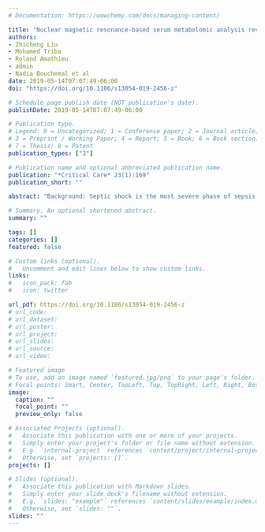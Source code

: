 ```yaml
---
# Documentation: https://wowchemy.com/docs/managing-content/

title: "Nuclear magnetic resonance-based serum metabolomic analysis reveals different disease evolution profiles between septic shock survivors and non-survivors"
authors: 
- Zhicheng Liu
- Mohamed Triba
- Roland Amathieu
- admin
- Nadia Bouchemal et al
date: 2019-05-14T07:07:49-06:00
doi: "https://doi.org/10.1186/s13054-019-2456-z"

# Schedule page publish date (NOT publication's date).
publishDate: 2019-05-14T07:07:49-06:00

# Publication type.
# Legend: 0 = Uncategorized; 1 = Conference paper; 2 = Journal article;
# 3 = Preprint / Working Paper; 4 = Report; 5 = Book; 6 = Book section;
# 7 = Thesis; 8 = Patent
publication_types: ["2"]

# Publication name and optional abbreviated publication name.
publication: "*Critical Care* 23(1):169"
publication_short: ""

abstract: "Background: Septic shock is the most severe phase of sepsis and is associated with high rates of mortality. However, early stage prediction of septic shock outcomes remains difficult. Metabolomic techniques have emerged as a promising tool for improving prognosis. Methods: Orthogonal projections to latent structures-discriminant analysis (OPLS-DA) models separating the serum metabolomes of survivors from those of non-survivors were established with samples obtained at the intensive care unit (ICU) admission (H0) and 24 h later (H24). For 51 patients with available H0 and H24 samples, multi-level modeling was performed to provide insight into different metabolic evolutions that occurred between H0 and H24 in the surviving and non-surviving patients. Relative quantification and receiver operational characteristic curves (ROC) were applied to estimate the predictability of key discriminatory metabolites for septic shock mortality. Results: Metabolites that were involved in energy supply and protein breakdown were primarily responsible for differentiating survivors from non-survivors. This was not only seen in the H0 and H24 discriminatory models, but also in the H0-H24 paired models. Reanalysis of extra H0-H24 paired samples in the established multi-level model demonstrated good performance of the model for the classification of samplings. According to the ROC results, nine discriminatory metabolites defined consistently from the unpaired model and the H0-H24 time-trend change (ΔH24-H0) show good prediction of mortality. These results suggest that NMR-based metabolomic analysis is useful for a better overall assessment of septic shock patients. Conclusions: Dysregulation of the metabolites identified by this study is associated with poor outcomes for septic shock. Evaluation of these compounds during the first 24 h after ICU admission in the septic shock patient may be helpful for estimating the severity of cases and for predicting outcomes."

# Summary. An optional shortened abstract.
summary: ""

tags: []
categories: []
featured: false

# Custom links (optional).
#   Uncomment and edit lines below to show custom links.
links:
#   icon_pack: fab
#   icon: twitter

url_pdf: https://doi.org/10.1186/s13054-019-2456-z
# url_code:
# url_dataset:
# url_poster:
# url_project:
# url_slides:
# url_source:
# url_video:

# Featured image
# To use, add an image named `featured.jpg/png` to your page's folder. 
# Focal points: Smart, Center, TopLeft, Top, TopRight, Left, Right, BottomLeft, Bottom, BottomRight.
image:
  caption: ""
  focal_point: ""
  preview_only: false

# Associated Projects (optional).
#   Associate this publication with one or more of your projects.
#   Simply enter your project's folder or file name without extension.
#   E.g. `internal-project` references `content/project/internal-project/index.md`.
#   Otherwise, set `projects: []`.
projects: []

# Slides (optional).
#   Associate this publication with Markdown slides.
#   Simply enter your slide deck's filename without extension.
#   E.g. `slides: "example"` references `content/slides/example/index.md`.
#   Otherwise, set `slides: ""`.
slides: ""
---
```

